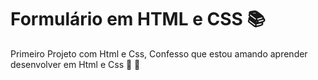 # Formulário em HTML e CSS 📚
Primeiro Projeto com Html e Css, Confesso que estou amando aprender desenvolver em Html e Css 🧚‍ 🖤 

